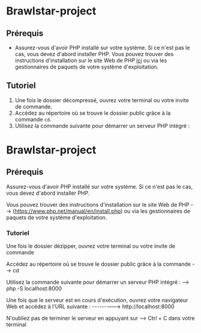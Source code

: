 # Brawlstar-project

## Prérequis
- Assurez-vous d'avoir PHP installé sur votre système. Si ce n'est pas le cas, vous devez d'abord installer PHP. Vous pouvez trouver des instructions d'installation sur le site Web de PHP [ici](https://www.php.net/manual/en/install.php) ou via les gestionnaires de paquets de votre système d'exploitation.

## Tutoriel
1. Une fois le dossier décompressé, ouvrez votre terminal ou votre invite de commande.
2. Accédez au répertoire où se trouve le dossier public grâce à la commande `cd`.
3. Utilisez la commande suivante pour démarrer un serveur PHP intégré :

# Brawlstar-project
## Prérequis
Assurez-vous d'avoir PHP installé sur votre système. Si ce n'est pas le cas, vous devez d'abord installer PHP. 

Vous pouvez trouver des instructions d'installation sur le site Web de PHP 
--> (https://www.php.net/manual/en/install.php) 
ou via les gestionnaires de paquets de votre système d'exploitation.

### Tutoriel

Une fois le dossier dézipper, ouvrez votre terminal ou votre invite de commande

Accédez au répertoire où se trouve le dossier public grâce à la commande 
--> cd

Utilisez la commande suivante pour démarrer un serveur PHP intégré :
--> php -S localhost:8000

Une fois que le serveur est en cours d'exécution, ouvrez votre navigateur Web et accédez à l'URL suivante : ---------> http://localhost:8000

N'oubliez pas de terminer le serveur en appuyant sur 
--> Ctrl + C dans votre terminal 


